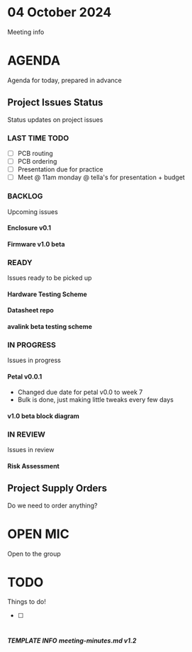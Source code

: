 # 04 October 2024

Meeting info

# AGENDA

Agenda for today, prepared in advance

## Project Issues Status

Status updates on project issues

### LAST TIME TODO

- [ ] PCB routing
- [ ] PCB ordering
- [ ] Presentation due for practice
- [ ] Meet @ 11am monday @ tella's for presentation + budget 

### BACKLOG

Upcoming issues

#### Enclosure v0.1

#### Firmware v1.0 beta

### READY

Issues ready to be picked up

#### Hardware Testing Scheme

#### Datasheet repo

#### avalink beta testing scheme

### IN PROGRESS

Issues in progress

#### Petal v0.0.1

- Changed due date for petal v0.0 to week 7
- Bulk is done, just making little tweaks every few days

#### v1.0 beta block diagram

### IN REVIEW

Issues in review

#### Risk Assessment

## Project Supply Orders

Do we need to order anything?

# OPEN MIC

Open to the group

# TODO

Things to do!

- [ ]

# 

***TEMPLATE INFO***
***meeting-minutes.md v1.2***